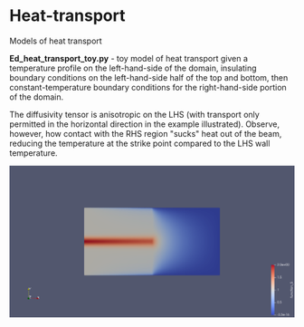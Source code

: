 # Heat-transport
Models of heat transport

**Ed_heat_transport_toy.py** - toy model of heat transport given a temperature profile on the left-hand-side of the domain, insulating boundary conditions on the left-hand-side half of the top and bottom, then constant-temperature boundary conditions for the right-hand-side portion of the domain.

The diffusivity tensor is anisotropic on the LHS (with transport only permitted in the horizontal direction in the example illustrated).  Observe, however, how contact with the RHS region "sucks" heat out of the beam, reducing the temperature at the strike point compared to the LHS wall temperature.

![heat_transport_toy_outout](png/Ed_heat_transport_toy_output.png "Output of heat transport toy for anisotropic (50,0) on LHS and isotropic (1,1) on RHS.")
